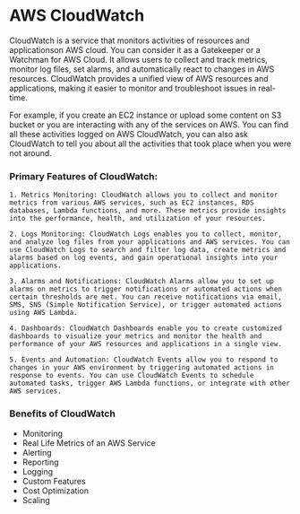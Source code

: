 # AWS CloudWatch

CloudWatch is a service that monitors activities of resources and applicationson AWS cloud. You can consider it as a Gatekeeper or a Watchman for AWS Cloud. It allows users to collect and track metrics, monitor log files, set alarms, and automatically react to changes in AWS resources. CloudWatch provides a unified view of AWS resources and applications, making it easier to monitor and troubleshoot issues in real-time.

For example, if you create an EC2 instance or upload some content on S3 bucket or you are interacting with any of the services on AWS. You can find all these activities logged on AWS CloudWatch, you can also ask CloudWatch to tell you about all the activities that took place when you were not around.

### Primary Features of CloudWatch:

    1. Metrics Monitoring: CloudWatch allows you to collect and monitor metrics from various AWS services, such as EC2 instances, RDS databases, Lambda functions, and more. These metrics provide insights into the performance, health, and utilization of your resources.

    2. Logs Monitoring: CloudWatch Logs enables you to collect, monitor, and analyze log files from your applications and AWS services. You can use CloudWatch Logs to search and filter log data, create metrics and alarms based on log events, and gain operational insights into your applications.

    3. Alarms and Notifications: CloudWatch Alarms allow you to set up alarms on metrics to trigger notifications or automated actions when certain thresholds are met. You can receive notifications via email, SMS, SNS (Simple Notification Service), or trigger automated actions using AWS Lambda.

    4. Dashboards: CloudWatch Dashboards enable you to create customized dashboards to visualize your metrics and monitor the health and performance of your AWS resources and applications in a single view.

    5. Events and Automation: CloudWatch Events allow you to respond to changes in your AWS environment by triggering automated actions in response to events. You can use CloudWatch Events to schedule automated tasks, trigger AWS Lambda functions, or integrate with other AWS services.

### Benefits of CloudWatch

- Monitoring
- Real Life Metrics of an AWS Service
- Alerting
- Reporting
- Logging
- Custom Features
- Cost Optimization
- Scaling
